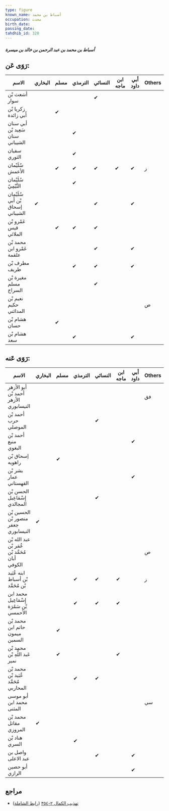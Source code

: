 ```yaml
---
type: figure
known_name: أسباط بن محمد
occupation: محدث
birth_date:
passing_date:
tahdhib_id: 320
---
```

##### أسباط بن محمد بن عبد الرحمن بن خالد بن ميسرة

## رَوَى عَن:
| الاسم                             | البخاري | مسلم | الترمذي | النسائي | ابن ماجه | أبي داود | Others |
| --------------------------------- | ------- | ---- | ------- | ------- | -------- | -------- | ------ |
| أشعث بْن سوار                     |         |      |         | ✔       |          |          |        |
| زكريا بْن أَبي زائدة              |         | ✔    |         |         |          |          |        |
| أبي سنان سَعِيد بْن سنان الشيباني |         |      | ✔       |         |          |          |        |
| سفيان الثوري                      |         |      | ✔       |         |          |          |        |
| سُلَيْمان الأعمش                  |         | ✔    | ✔       | ✔       | ✔        | ✔        | ز      |
| سُلَيْمان التَّيْمِيّ             |         |      | ✔       |         |          |          |        |
| سُلَيْمان بْن أَبي إسحاق الشيباني | ✔       |      |         | ✔       |          | ✔        |        |
| عَمْرو بْن قيس الملائي            |         | ✔    | ✔       | ✔       |          |          |        |
| محمد بْن عَمْرو ابن علقمة         |         |      |         | ✔       |          | ✔        |        |
| مطرف بْن طريف                     |         |      | ✔       | ✔       |          | ✔        |        |
| مغيرة بْن مسلم السراج             |         |      |         | ✔       |          |          |        |
| نعيم بْن حكيم المدائني            |         |      |         |         |          |          | ص      |
| هشام بْن حسان                     |         | ✔    |         |         |          |          |        |
| هشام بْن سعد                      |         |      | ✔       |         |          | ✔        |        |
## رَوَى عَنه:
| الاسم                                           | البخاري | مسلم | الترمذي | النسائي | ابن ماجه | أبي داود | Others |
| ----------------------------------------------- | ------- | ---- | ------- | ------- | -------- | -------- | ------ |
| أبو الأزهر أحمد بْن الأزهر النيسابوري           |         |      |         |         |          |          | فق     |
| أحمد بْن حرب الموصلي                            |         |      |         | ✔       |          |          |        |
| أحمد بْن منيع البغوي                            |         |      |         |         |          | ✔        |        |
| إسحاق بْن راهويه                                |         | ✔    |         |         |          |          |        |
| بشر بْن عمار القهستاني                          |         |      |         |         |          | ✔        |        |
| الحسن بْن إِسْمَاعِيل المجالدي                  |         |      |         | ✔       |          |          |        |
| الحسين بْن منصور بْن جعفر النيسابوري            | ✔       |      |         |         |          |          |        |
| عبد الله بْن عُمَر بْن مُحَمَّد بْن أبان الكوفي |         |      |         |         |          |          | ص      |
| ابنه عُبَيد بْن أسباط بْن مُحَمَّد              |         |      | ✔       | ✔       | ✔        |          | ز      |
| محمد ابن إِسْمَاعِيل بْن سَمُرَة الأحمسي        |         |      | ✔       | ✔       | ✔        |          |        |
| محمد بْن حاتم ابن ميمون السمين                  |         | ✔    |         |         |          |          |        |
| محمد بْن عَبد اللَّهِ بْن نمير                  |         | ✔    |         |         | ✔        |          |        |
| محمد بْن عُبَيد بْن مُحَمَّد المحاربي           |         |      | ✔       | ✔       |          |          |        |
| أبو موسى محمد ابن المثنى                        |         |      |         |         |          |          | سي     |
| محمد بْن مقاتل المروزي                          | ✔       |      |         |         |          |          |        |
| هناد بْن السري                                  |         |      | ✔       |         |          |          |        |
| واصل بن عبد الاعلى                              |         |      |         | ✔       |          | ✔        |        |
| أبو حصين الرازي                                 |         |      |         |         |          | ✔        |        |
## مراجع
- [تهذيب الكمال ٢-٣٥٤](obsidian://open?vault=Tahdhib-al-Kamal&file=Figures/٣٢٠-أسباط%20بن%20محمد%20بن%20عبد%20الرحمن%20بن%20خالد%20بن%20ميسرة) ([رابط الشاملة](https://shamela.ws/book/3722/835))